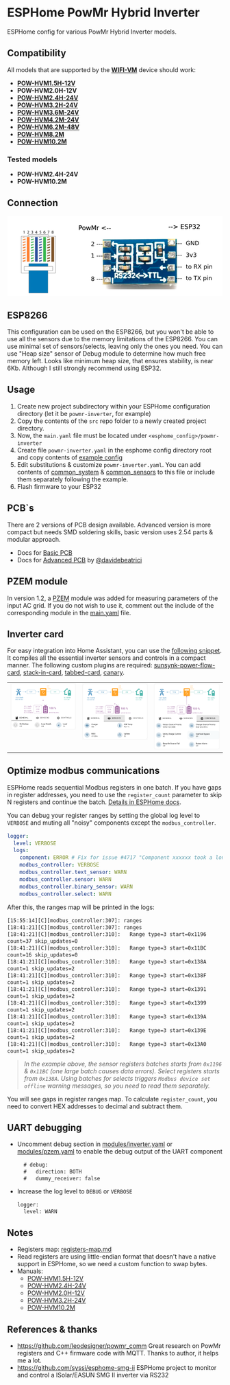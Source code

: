 # ESPHome PowMr Hybrid Inverter
ESPHome config for various PowMr Hybrid Inverter models.

## Compatibility
All models that are supported by the [**WIFI-VM**](https://powmr.com/products/powmr-wifi-module-with-rs232-remote-monitoring-solution-wifi-vm) device should work:

- [**POW-HVM1.5H-12V**](https://powmr.com/products/all-in-one-inverter-charger-1500watt-220vac-12vdc)
- **POW-HVM2.0H-12V**
- [**POW-HVM2.4H-24V**](https://web.archive.org/web/20230329235125/https://powmr.com/inverters/all-in-one-inverter-chargers/powmr-2400watt-dc-24v-ac-220v-solar-inverter-charger)
- [**POW-HVM3.2H-24V**](https://powmr.com/products/all-in-one-inverter-charger-3000w-220vac-24vdc)
- [**POW-HVM3.6M-24V**](https://powmr.com/products/hybrid-inverter-charger-3600w-220vac-24vdc)
- [**POW-HVM4.2M-24V**](https://powmr.com/products/hybrid-inverter-charger-4200w-220vac-24vdc)
- [**POW-HVM6.2M-48V**](https://powmr.com/products/hybrid-inverter-charger-6200w-220vac-48vdc)
- [**POW-HVM8.2M**](https://powmr.com/products/hybrid-inverter-charger-8000w-220vac-48vdc)
- [**POW-HVM10.2M**](https://powmr.com/products/hybrid-inverter-charger-10200w-200vac-48vdc)

### Tested models

- **POW-HVM2.4H-24V**
- **POW-HVM10.2M**

## Connection
![PowMr ESP32 connection diagram](images/powmr_esp32_connection.png "PowMr ESP32 connection diagram")

## ESP8266
This configuration can be used on the ESP8266, but you won't be able to use all the sensors due to the memory limitations of the ESP8266. 
You can use minimal set of sensors/selects, leaving only the ones you need. You can use "Heap size" sensor of Debug module to determine how much free memory left. 
Looks like minimum heap size, that ensures stability, is near 6Kb. Although I still strongly recommend using ESP32.

## Usage
1) Create new project subdirectory within your ESPHome configuration directory (let it be `powmr-inverter`, for example) 
2) Copy the contents of the `src` repo folder to a newly created project directory.
3) Now, the `main.yaml` file must be located under `<esphome_config>/powmr-inverter`
4) Create file `powmr-inverter.yaml` in the esphome config directory root and copy contents of [example config](/examples/powmr-inverter.yaml)
5) Edit substitutions & customize `powmr-inverter.yaml`. You can add contents of [common_system](/examples/common_system.yaml) & [common_sensors](/examples/common_sensors.yaml) to this file or include them separately following the example.
6) Flash firmware to your ESP32

## PCB`s
There are 2 versions of PCB design available. Advanced version is more compact but needs SMD soldering skills, basic version uses 2.54 parts & modular approach. 
- Docs for [Basic PCB](pcb/basic/README.md)
- Docs for [Advanced PCB](pcb/advanced/README.md) by [@davidebeatrici](https://github.com/davidebeatrici)

## PZEM module
In version 1.2, a [PZEM](https://esphome.io/components/sensor/pzem004t) module was added for measuring parameters of the input AC grid. If you do not wish to use it, comment out the include of the corresponding module in the [main.yaml](/src/main.yaml) file.

## Inverter card
For easy integration into Home Assistant, you can use the [following snippet](/examples/inverter-card-example.yaml). It compiles all the essential inverter sensors and controls in a compact manner. 
The following custom plugins are required: [sunsynk-power-flow-card](https://github.com/slipx06/sunsynk-power-flow-card), [stack-in-card](https://github.com/custom-cards/stack-in-card), [tabbed-card](https://github.com/kinghat/tabbed-card), [canary](https://github.com/jcwillox/lovelace-canary).

<table border="0">
<tr>
<td valign="top"><img alt="Inverter card page 1 screenshot" src="examples/inverter-card-screenshots/inverter-card-page1.png" width="250" height="auto"></td>
<td valign="top"><img alt="Inverter card page 2 screenshot" src="examples/inverter-card-screenshots/inverter-card-page2.png" width="250" height="auto"></td>
<td valign="top"><img alt="Inverter card page 3 screenshot" src="examples/inverter-card-screenshots/inverter-card-page3.png" width="250" height="auto"></td>
</tr>
</table>

## Optimize modbus communications
ESPHome reads sequential Modbus registers in one batch. If you have gaps in register addresses, you need to use the `register_count` parameter to skip N registers and continue the batch.
[Details in ESPHome docs](https://esphome.io/components/sensor/modbus_controller#modbus-register-count).

You can debug your register ranges by setting the global log level to `VERBOSE` and muting all "noisy" components except the `modbus_controller`.
```yaml
logger:
  level: VERBOSE
  logs:
    component: ERROR # Fix for issue #4717 "Component xxxxxx took a long time for an operation"
    modbus_controller: VERBOSE
    modbus_controller.text_sensor: WARN
    modbus_controller.sensor: WARN
    modbus_controller.binary_sensor: WARN
    modbus_controller.select: WARN
```
After this, the ranges map will be printed in the logs:
```text
[15:55:14][C][modbus_controller:307]: ranges
[18:41:21][C][modbus_controller:307]: ranges
[18:41:21][C][modbus_controller:310]:   Range type=3 start=0x1196 count=37 skip_updates=0
[18:41:21][C][modbus_controller:310]:   Range type=3 start=0x11BC count=16 skip_updates=0
[18:41:21][C][modbus_controller:310]:   Range type=3 start=0x138A count=1 skip_updates=2
[18:41:21][C][modbus_controller:310]:   Range type=3 start=0x138F count=1 skip_updates=2
[18:41:21][C][modbus_controller:310]:   Range type=3 start=0x1391 count=1 skip_updates=2
[18:41:21][C][modbus_controller:310]:   Range type=3 start=0x1399 count=1 skip_updates=2
[18:41:21][C][modbus_controller:310]:   Range type=3 start=0x139A count=1 skip_updates=2
[18:41:21][C][modbus_controller:310]:   Range type=3 start=0x139E count=1 skip_updates=2
[18:41:21][C][modbus_controller:310]:   Range type=3 start=0x13A0 count=1 skip_updates=2
```
> *In the example above, the sensor registers batches starts from `0x1196` & `0x11BC` (one large batch causes data errors). Select registers starts from `0x138A`.*
> *Using batches for selects triggers `Modbus device set offline` warning messages, so you need to read them separately.*

You will see gaps in register ranges map. To calculate `register_count`, you need to convert HEX addresses to decimal and subtract them.

## UART debugging
- Uncomment debug section in [modules/inverter.yaml](/src/modules/inverter.yaml) or [modules/pzem.yaml](/src/modules/pzem.yaml) to enable the debug output of the UART component 
  ```
    # debug:
    #   direction: BOTH
    #   dummy_receiver: false
  ```
- Increase the log level to `DEBUG` or `VERBOSE`
  ```
  logger:
    level: WARN
  ```

## Notes
- Registers map: [registers-map.md](docs/registers-map.md)
- Read registers are using little-endian format that doesn't have a native support in ESPHome, so we need a custom function to swap bytes.
- Manuals:
  - [POW-HVM1.5H-12V](docs/POW-HVM2.4H-24V.pdf)
  - [POW-HVM2.4H-24V](docs/POW-HVM2.4H-24V.pdf)
  - [POW-HVM2.0H-12V](docs/POW-HVM3.2H-24V.pdf)
  - [POW-HVM3.2H-24V](docs/POW-HVM3.2H-24V.pdf)
  - [POW-HVM10.2M](docs/POW-HVM10.2M.pdf)

## References & thanks
- https://github.com/leodesigner/powmr_comm 
  Great research on PowMr registers and C++ firmware code with MQTT. Thanks to author, it helps me a lot.
- https://github.com/syssi/esphome-smg-ii
  ESPHome project to monitor and control a ISolar/EASUN SMG II inverter via RS232
